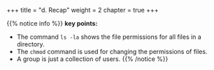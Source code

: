 +++
title = "d. Recap"
weight = 2
chapter = true
+++

{{% notice info %}}
**key points:**
- The command `ls -la` shows the file permissions for all files in a directory.
- The `chmod` command is used for changing the permissions of files.
- A group is just a collection of users.
{{% /notice %}}
